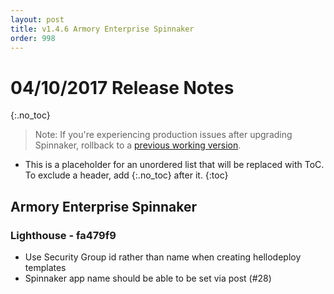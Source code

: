 ```yaml
---
layout: post
title: v1.4.6 Armory Enterprise Spinnaker
order: 998
---
```


# 04/10/2017 Release Notes
{:.no_toc}
> Note: If you're experiencing production issues after upgrading Spinnaker, rollback to a [previous working version](http://docs.armory.io/admin-guides/troubleshooting/#i-upgraded-spinnaker-and-it-is-no-longer-responding-how-do-i-rollback).

* This is a placeholder for an unordered list that will be replaced with ToC. To exclude a header, add {:.no_toc} after it.
{:toc}

## Armory Enterprise Spinnaker

### Lighthouse - fa479f9
 - Use Security Group id rather than name when creating hellodeploy templates
 - Spinnaker app name should be able to be set via post (#28)

